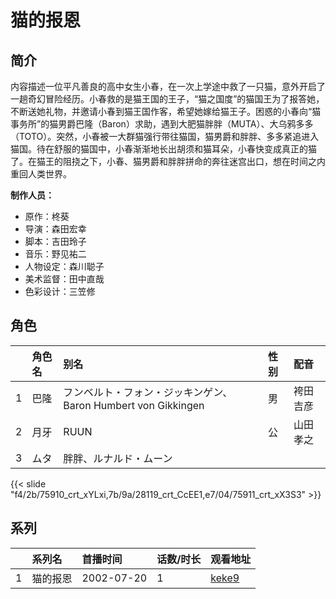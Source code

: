 # 猫的报恩


## 简介

内容描述一位平凡善良的高中女生小春，在一次上学途中救了一只猫，意外开启了一趟奇幻冒险经历。小春救的是猫王国的王子，“猫之国度”的猫国王为了报答她，不断送她礼物，并邀请小春到猫王国作客，希望她嫁给猫王子。困惑的小春向“猫事务所”的猫男爵巴隆（Baron）求助，遇到大肥猫胖胖（MUTA）、大乌鸦多多（TOTO）。突然，小春被一大群猫强行带往猫国，猫男爵和胖胖、多多紧追进入猫国。待在舒服的猫国中，小春渐渐地长出胡须和猫耳朵，小春快变成真正的猫了。在猫王的阻挠之下，小春、猫男爵和胖胖拼命的奔往迷宫出口，想在时间之内重回人类世界。

**制作人员：**
- 原作：柊葵
- 导演：森田宏幸
- 脚本：吉田玲子
- 音乐：野见祐二
- 人物设定：森川聪子
- 美术监督：田中直哉
- 色彩设计：三笠修

## 角色

|     |   角色名   |   别名  | 性别 |  配音  |
|:--- |:------  |:----      |:---  |:--   |
| 1 | 巴隆 | フンベルト・フォン・ジッキンゲン、Baron Humbert von Gikkingen | 男 | 袴田吉彦 |
| 2 | 月牙 | RUUN | 公 | 山田孝之 |
| 3 | ムタ | 胖胖、ルナルド・ムーン |  |  |

{{< slide "f4/2b/75910_crt_xYLxi,7b/9a/28119_crt_CcEE1,e7/04/75911_crt_xX3S3" >}}

## 系列

|     | 系列名  | 首播时间       | 话数/时长 | 观看地址                                                     |
| :-- | :--- | :--------- | :---- | :------------------------------------------------------- |
| 1   | 猫的报恩 | 2002-07-20 | 1     | [keke9](https://www.keke9.app/play/179343-4-223202.html) |



